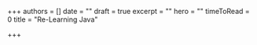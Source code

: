 +++
authors = []
date = ""
draft = true
excerpt = ""
hero = ""
timeToRead = 0
title = "Re-Learning Java"

+++
